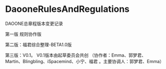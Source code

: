 # DaooneRulesAndRegulations
DAOONE总章程版本变更记录


第一版 规则协作版

第二版：福君综合整理-BETA1.0版   

第三版：V0.1。 V0.1版本由起草委员会共创 （协作者：Emma、郭梦君、Martin、Blingbling、iSpacemind、小宁、福君 。主要协调人：郭梦君、Emma）

